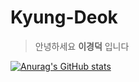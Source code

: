 # Kyung-Deok

> 안녕하세요 **이경덕** 입니다

[![Anurag's GitHub stats](https://github-readme-stats.vercel.app/api?username=Kyung-Deok)](https://github.com/anuraghazra/github-readme-stats)
